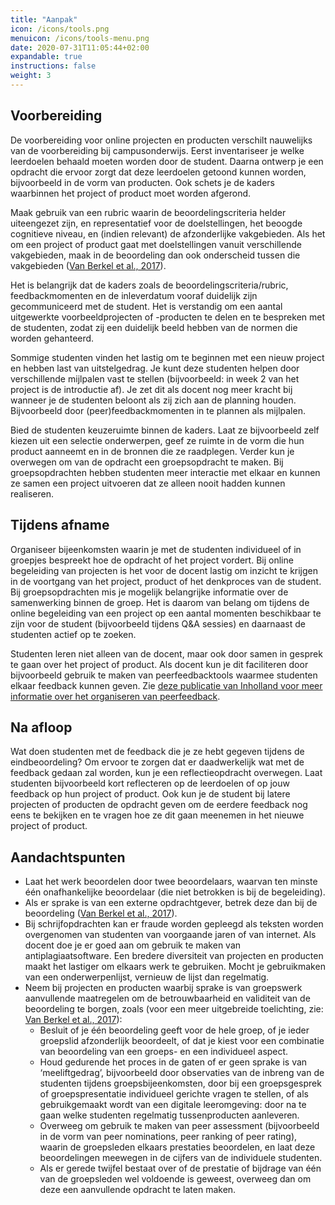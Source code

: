 ```yaml
---
title: "Aanpak"
icon: /icons/tools.png
menuicon: /icons/tools-menu.png
date: 2020-07-31T11:05:44+02:00
expandable: true
instructions: false
weight: 3
---
```


## Voorbereiding 

De voorbereiding voor online projecten en producten verschilt nauwelijks van de voorbereiding bij campusonderwijs. Eerst inventariseer je welke leerdoelen behaald moeten worden door de student. Daarna ontwerp je een opdracht die ervoor zorgt dat deze leerdoelen getoond kunnen worden, bijvoorbeeld in de vorm van producten. Ook schets je de kaders waarbinnen het project of product moet worden afgerond. 

Maak gebruik van een rubric waarin de beoordelingscriteria helder uiteengezet zijn, en representatief voor de doelstellingen, het beoogde cognitieve niveau, en (indien relevant) de afzonderlijke vakgebieden. Als het om een project of product gaat met doelstellingen vanuit verschillende vakgebieden, maak in de beoordeling dan ook onderscheid tussen die vakgebieden ([Van Berkel et al., 2017](https://remindo-support.sites.uu.nl/wp-content/uploads/sites/79/2020/03/Toetsen-in-het-Hoger-Onderwijs-van-Berkel-Bax-Joosten-ten-Brinke.pdf)). 

Het is belangrijk dat de kaders zoals de beoordelingscriteria/rubric, feedbackmomenten en de inleverdatum vooraf duidelijk zijn gecommuniceerd met de student. Het is verstandig om een aantal uitgewerkte voorbeeldprojecten of -producten te delen en te bespreken met de studenten, zodat zij een duidelijk beeld hebben van de normen die worden gehanteerd. 

Sommige studenten vinden het lastig om te beginnen met een nieuw project en hebben last van uitstelgedrag. Je kunt deze studenten helpen door verschillende mijlpalen vast te stellen (bijvoorbeeld: in week 2 van het project is de introductie af). Je zet dit als docent nog meer kracht bij wanneer je de studenten beloont als zij zich aan de planning houden. Bijvoorbeeld door (peer)feedbackmomenten in te plannen als mijlpalen. 

Bied de studenten keuzeruimte binnen de kaders. Laat ze bijvoorbeeld zelf kiezen uit een selectie onderwerpen, geef ze ruimte in de vorm die hun product aanneemt en in de bronnen die ze raadplegen. Verder kun je overwegen om van de opdracht een groepsopdracht te maken. Bij groepsopdrachten hebben studenten meer interactie met elkaar en kunnen ze samen een project uitvoeren dat ze alleen nooit hadden kunnen realiseren.

## Tijdens afname

Organiseer bijeenkomsten waarin je met de studenten individueel of in groepjes bespreekt hoe de opdracht of het project vordert. Bij online begeleiding van projecten is het voor de docent lastig om inzicht te krijgen in de voortgang van het project, product of het denkproces van de student. Bij groepsopdrachten mis je mogelijk belangrijke informatie over de samenwerking binnen de groep. Het is daarom van belang om tijdens de online begeleiding van een project op een aantal momenten beschikbaar te zijn voor de student (bijvoorbeeld tijdens Q&A sessies) en daarnaast de studenten actief op te zoeken. 

Studenten leren niet alleen van de docent, maar ook door samen in gesprek te gaan over het project of product. Als docent kun je dit faciliteren door bijvoorbeeld gebruik te maken van peerfeedbacktools waarmee studenten elkaar feedback kunnen geven. Zie [deze publicatie van Inholland voor meer informatie over het organiseren van peerfeedback](https://www.inholland.nl/media/18717/inh_factsheet-peerreview_a4-nl-digitaal.pdf). 

## Na afloop

Wat doen studenten met de feedback die je ze hebt gegeven tijdens de eindbeoordeling? Om ervoor te zorgen dat er daadwerkelijk wat met de feedback gedaan zal worden, kun je een reflectieopdracht overwegen. Laat studenten bijvoorbeeld kort reflecteren op de leerdoelen of op jouw feedback op hun project of product. Ook kun je de student bij latere projecten of producten de opdracht geven om de eerdere feedback nog eens te bekijken en te vragen hoe ze dit gaan meenemen in het nieuwe project of product.

## Aandachtspunten

*	Laat het werk beoordelen door twee beoordelaars, waarvan ten minste één onafhankelijke beoordelaar (die niet betrokken is bij de begeleiding). 
*	Als er sprake is van een externe opdrachtgever, betrek deze dan bij de beoordeling ([Van Berkel et al., 2017](https://remindo-support.sites.uu.nl/wp-content/uploads/sites/79/2020/03/Toetsen-in-het-Hoger-Onderwijs-van-Berkel-Bax-Joosten-ten-Brinke.pdf)). 
*	Bij schrijfopdrachten kan er fraude worden gepleegd als teksten worden overgenomen van studenten van voorgaande jaren of van internet. Als docent doe je er goed aan om gebruik te maken van antiplagiaatsoftware. Een bredere diversiteit van projecten en producten maakt het lastiger om elkaars werk te gebruiken. Mocht je gebruikmaken van een onderwerpenlijst, vernieuw de lijst dan regelmatig.  
* Neem bij projecten en producten waarbij sprake is van groepswerk aanvullende maatregelen om de betrouwbaarheid en validiteit van de beoordeling te borgen, zoals (voor een meer uitgebreide toelichting, zie: [Van Berkel et al., 2017](https://remindo-support.sites.uu.nl/wp-content/uploads/sites/79/2020/03/Toetsen-in-het-Hoger-Onderwijs-van-Berkel-Bax-Joosten-ten-Brinke.pdf)): 
  * Besluit of je één beoordeling geeft voor de hele groep, of je ieder groepslid afzonderlijk beoordeelt, of dat je kiest voor een combinatie van beoordeling van een groeps- en een individueel aspect. 
  * Houd gedurende het proces in de gaten of er geen sprake is van ‘meeliftgedrag’, bijvoorbeeld door observaties van de inbreng van de studenten tijdens groepsbijeenkomsten, door bij een groepsgesprek of groepspresentatie individueel gerichte vragen te stellen, of als gebruikgemaakt wordt van een digitale leeromgeving: door na te gaan welke studenten regelmatig tussenproducten aanleveren. 
  * Overweeg om gebruik te maken van peer assessment (bijvoorbeeld in de vorm van peer nominations, peer ranking of peer rating), waarin de groepsleden elkaars prestaties beoordelen, en laat deze beoordelingen meewegen in de cijfers van de individuele studenten.
  * Als er gerede twijfel bestaat over of de prestatie of bijdrage van één van de groepsleden wel voldoende is geweest, overweeg dan om deze een aanvullende opdracht te laten maken. 
